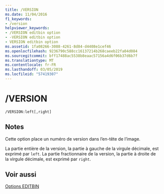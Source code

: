 ```yaml
---
title: /VERSION
ms.date: 11/04/2016
f1_keywords:
- /version
helpviewer_keywords:
- /VERSION editbin option
- -VERSION editbin option
- VERSION editbin option
ms.assetid: 1fa08266-3088-4261-8d84-d4408e1cef46
ms.openlocfilehash: 9236790c588cc16137214b268caeeb22fa04d084
ms.sourcegitcommit: bff17488ac5538b8eaac57156a4d6f06b37d6b7f
ms.translationtype: MT
ms.contentlocale: fr-FR
ms.lasthandoff: 03/05/2019
ms.locfileid: "57419307"
---
```

# <a name="version"></a>/VERSION

```
/VERSION:left[,right]
```

## <a name="remarks"></a>Notes

Cette option place un numéro de version dans l’en-tête de l’image.

La partie entière de la version, la partie à gauche de la virgule décimale, est exprimé par `left`. La partie fractionnaire de la version, la partie à droite de la virgule décimale, est exprimé par `right`.

## <a name="see-also"></a>Voir aussi

[Options EDITBIN](../../build/reference/editbin-options.md)
